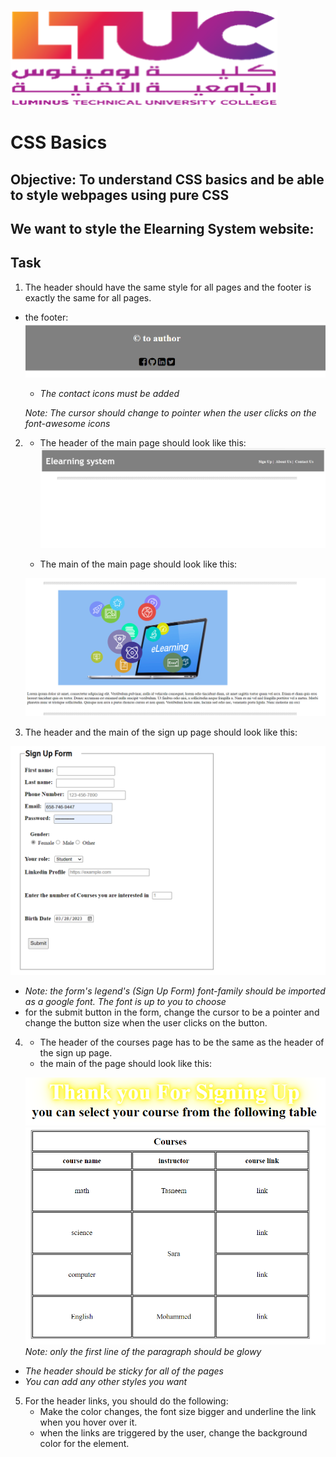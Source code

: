 ![ltuc](img/ltuc.png)





# CSS Basics

## Objective: To understand CSS basics and be able to style webpages using pure CSS

## We want to style the Elearning System website:

## Task
1. The header should have the same style for all pages and  the footer is exactly the same for all pages.
- the footer:
![icons](img/footericons.PNG)
   - *The contact icons must be added*

    *Note: The cursor should change to pointer when the user clicks on the font-awesome icons*

2. - The header of the main page should look like this:
![header](img/header.png)

   - The main of the main page should look like this:

    ![glowing paragraph](img/updatedMain.PNG)


3. The header and the main of the sign up page should look like this:

![signup](img/updatedsignup.PNG)



- *Note: the form's legend's (Sign Up Form) font-family should be imported as a google font. The font is up to you to choose*
- for the submit button in the form, change the cursor to be a pointer and change the button size when the user clicks on the button.
4. - The header of the courses page has to be the same as the header of the sign up page.
   - the main of the page should look like this:

   ![glowing paragraph](img/glowytext.PNG)
   ![courses table](img/updatedtable.PNG)
      *Note: only the first line of the paragraph should be glowy*

- *The header should be sticky for all of the pages*
- *You can add any other styles you want*
5. For the header links, you should do the following:
   - Make the color changes, the font size bigger and underline the link when you hover over it.
   - when the links are triggered by the user, change the background color for the element.




